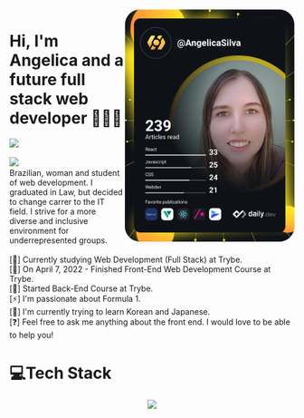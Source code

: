 <div align="left">

  <a href="https://api.daily.dev/get?r=AngelicaCSSilva" target="_blank">
    <img
      width="300"
      align="right"
      src="https://github.com/AngelicaCSSilva/AngelicaCSSilva/blob/main/devcard.svg"
    />
  </a>
</div>


# Hi, I'm Angelica and a future full stack web developer 👱🏻‍♀️
<a href="https://linkedin.com/in/angelicacssilva" target="_blank">
    <img src="https://img.shields.io/badge/LinkedIn-%230077B5.svg?logo=linkedin&logoColor=white"/>
</a>

![](https://komarev.com/ghpvc/?username=AngelicaCSSilva&label=Visitors+Count&color=brightgreen)<br/>
Brazilian, woman and student of web development.
I graduated in Law, but decided to change carrer to the IT field. I strive for a more diverse and inclusive environment for underrepresented groups. <br/><br/>
[🔭] Currently studying Web Development (Full Stack) at Trybe. <br/>
[🌟] On April 7, 2022 - Finished Front-End Web Development Course at Trybe. <br/>
[🌱] Started Back-End Course at Trybe. <br/>
[⚡] I'm passionate about Formula 1. <br/>
[💬] I'm currently trying to learn Korean and Japanese. <br/>
[❓] Feel free to ask me anything about the front end. I would love to be able to help you!

# 💻Tech Stack
<p align="center">
  <a href="https://skillicons.dev">
    <img src="https://skillicons.dev/icons?i=git,github,vscode,html,css,bootstrap,js,jest,md,react,redux,styledcomponents,vite,docker,nodejs,express,mysql,mongodb,py" />
  </a>
</p>

